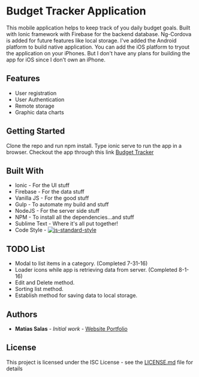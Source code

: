 # Budget Tracker Application

This mobile application helps to keep track of you daily budget goals.  Built with Ionic framework with Firebase for the backend database.  Ng-Cordova is added for future features like local storage.  I've added the Android platform to build native application.  You can add the iOS platform to tryout the application on your iPhones.  But I don't have any plans for building the app for iOS since I don't own an iPhone.

## Features
* User registration
* User Authentication
* Remote storage
* Graphic data charts


## Getting Started

Clone the repo and run npm install.  Type ionic serve to run the app in a browser.  Checkout the app through this link [Budget Tracker](https://msalas74.github.io/budgettracker/www/index.html#/)


## Built With

* Ionic - For the UI stuff
* Firebase - For the data stuff
* Vanilla JS - For the good stuff
* Gulp - To automate my build and stuff
* NodeJS - For the server side stuff
* NPM - To install all the dependencies...and stuff
* Sublime Text - Where it's all put together!
* Code Style - [![js-standard-style](https://img.shields.io/badge/code%20style-standard-brightgreen.svg)](http://standardjs.com/)


## TODO List

* Modal to list items in a category. (Completed 7-31-16)
* Loader icons while app is retrieving data from server. (Completed 8-1-16)
* Edit and Delete method.
* Sorting list method.
* Establish method for saving data to local storage.
 

## Authors

* **Matias Salas** - *Initial work* - [Website Portfolio](http://www.matiasis.me)


## License

This project is licensed under the ISC License - see the [LICENSE.md](LICENSE.md) file for details

